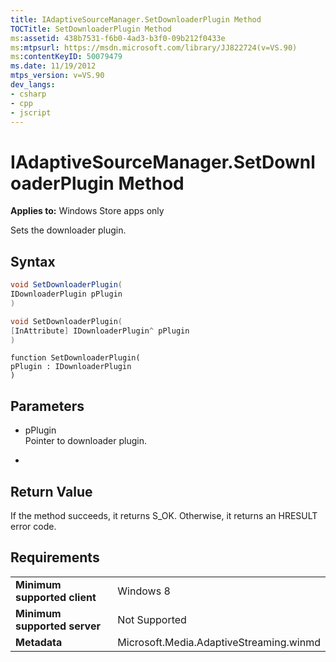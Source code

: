 ```yaml
---
title: IAdaptiveSourceManager.SetDownloaderPlugin Method
TOCTitle: SetDownloaderPlugin Method
ms:assetid: 438b7531-f6b0-4ad3-b3f0-09b212f0433e
ms:mtpsurl: https://msdn.microsoft.com/library/JJ822724(v=VS.90)
ms:contentKeyID: 50079479
ms.date: 11/19/2012
mtps_version: v=VS.90
dev_langs:
- csharp
- cpp
- jscript
---
```


# IAdaptiveSourceManager.SetDownloaderPlugin Method

**Applies to:** Windows Store apps only

Sets the downloader plugin.

## Syntax

```csharp
void SetDownloaderPlugin(
IDownloaderPlugin pPlugin
)
```

```cpp
void SetDownloaderPlugin(
[InAttribute] IDownloaderPlugin^ pPlugin
)
```

```jscript
function SetDownloaderPlugin(
pPlugin : IDownloaderPlugin
)
```

## Parameters

  - pPlugin  
    Pointer to downloader plugin.

  -  

## Return Value

If the method succeeds, it returns S\_OK. Otherwise, it returns an HRESULT error code.

## Requirements

|||
|--- |--- |
|**Minimum supported client**|Windows 8|
|**Minimum supported server**|Not Supported|
|**Metadata**|Microsoft.Media.AdaptiveStreaming.winmd|

